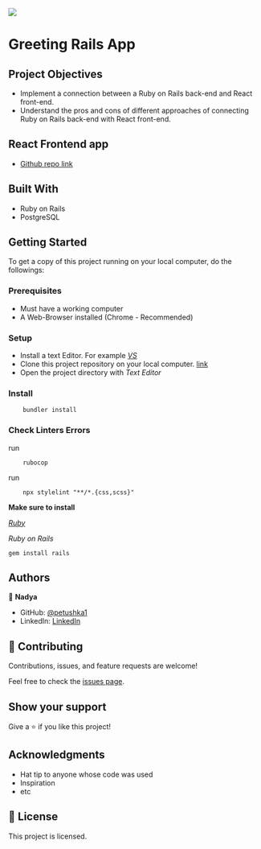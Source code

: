 ![](https://img.shields.io/badge/Microverse-blueviolet)

# Greeting Rails App

## Project Objectives

- Implement a connection between a Ruby on Rails back-end and React front-end.
- Understand the pros and cons of different approaches of connecting Ruby on Rails back-end with React front-end.


## React Frontend app

- [Github repo link](https://github.com/petushka1/hello-world-rails-frontend)


## Built With
- Ruby on Rails
- PostgreSQL


## Getting Started

To get a copy of this project running on your local computer, do the followings:

### Prerequisites
- Must have a working computer
- A Web-Browser installed (Chrome - Recommended)

### Setup
- Install a text Editor. For example [_VS_](https://visualstudio.microsoft.com/)
- Clone this project repository on your local computer. [link](https://github.com/petushka1/ruby-capstone)
- Open the project directory with _Text Editor_

### Install

```
    bundler install
```

### Check Linters Errors

run
```
    rubocop
```
run
```
    npx stylelint "**/*.{css,scss}"
```


**Make sure to install**

 [_Ruby_](https://rubyinstaller.org/)


 _Ruby on Rails_ 
 ```
 gem install rails
 ```


## Authors

👤 **Nadya**

- GitHub: [@petushka1](https://github.com/petushka1)
- LinkedIn: [LinkedIn](http://www.linkedin.com/in/nadyalevina)


## 🤝 Contributing

Contributions, issues, and feature requests are welcome!

Feel free to check the [issues page](https://github.com/gasangw/OOP-school-library/issues).

## Show your support

Give a ⭐️ if you like this project!

## Acknowledgments

- Hat tip to anyone whose code was used
- Inspiration
- etc

## 📝 License

This project is licensed.
